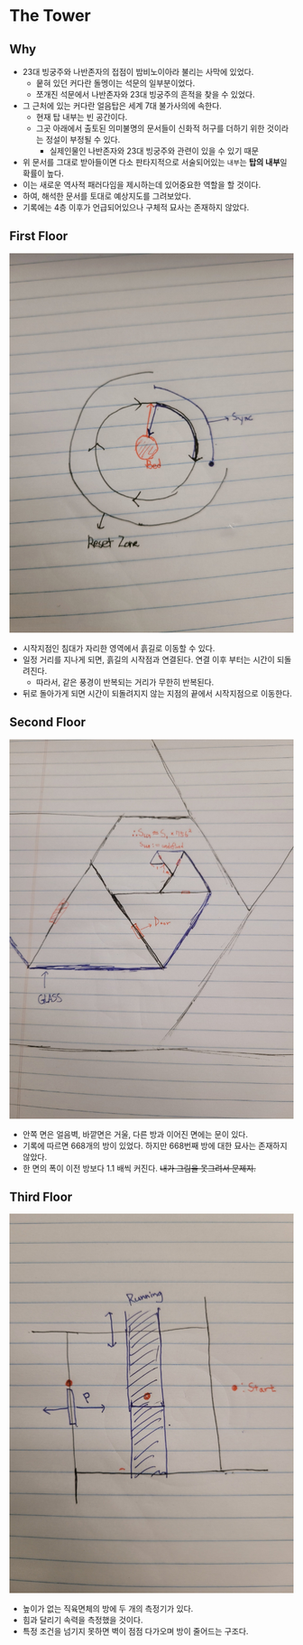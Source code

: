 # The Tower

## Why

- 23대 빙궁주와 나반존자의 접점이 밤비노이아라 불리는 사막에 있었다.
  - 뭍혀 있던 커다란 돌멩이는 석문의 일부분이었다.
  - 쪼개진 석문에서 나반존자와 23대 빙궁주의 흔적을 찾을 수 있었다.
- 그 근처에 있는 커다란 얼음탑은 세계 7대 불가사의에 속한다.
  - 현재 탑 내부는 빈 공간이다.
  - 그곳 아래에서 출토된 의미불명의 문서들이 신화적 허구를 더하기 위한 것이라는 정설이 부정될 수 있다.
    - 실제인물인 나반존자와 23대 빙궁주와 관련이 있을 수 있기 때문
- 위 문서를 그대로 받아들이면 다소 판타지적으로 서술되어있는 `내부`는 **탑의 내부**일 확률이 높다.
- 이는 새로운 역사적 패러다임을 제시하는데 있어중요한 역할을 할 것이다.
- 하여, 해석한 문서를 토대로 예상지도를 그려보았다.
- 기록에는 4층 이후가 언급되어있으나 구체적 묘사는 존재하지 않았다.

## First Floor

![firstimage](./images/tower_first.jpeg)

- 시작지점인 침대가 자리한 영역에서 흙길로 이동할 수 있다.
- 일정 거리를 지나게 되면, 흙길의 시작점과 연결된다. 연결 이후 부터는 시간이 되돌려진다.
  - 따라서, 같은 풍경이 반복되는 거리가 무한히 반복된다.
- 뒤로 돌아가게 되면 시간이 되돌려지지 않는 지점의 끝에서 시작지점으로 이동한다.

## Second Floor

![secondimage](./images/tower_sec.jpeg)

- 안쪽 면은 얼음벽, 바깥면은 거울, 다른 방과 이어진 면에는 문이 있다.
- 기록에 따르면 668개의 방이 있었다. 하지만 668번째 방에 대한 묘사는 존재하지 않았다.
- 한 면의 폭이 이전 방보다 1.1 배씩 커진다. ~~내가 그림을 못그려서 문제지.~~

## Third Floor

![thirdimage](./images/tower_third.jpeg)

- 높이가 없는 직육면체의 방에 두 개의 측정기가 있다.
- 힘과 달리기 속력을 측정했을 것이다.
- 특정 조건을 넘기지 못하면 벽이 점점 다가오며 방이 줄어드는 구조다.